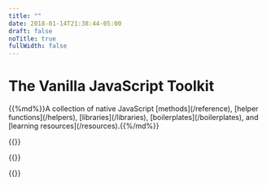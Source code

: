 ```yaml
---
title: ""
date: 2018-01-14T21:38:44-05:00
draft: false
noTitle: true
fullWidth: false
---
```


<h1 class="text-xlarge margin-bottom-small">The Vanilla JavaScript Toolkit</h1>

<p class="text-large">{{%md%}}A collection of native JavaScript [methods](/reference), [helper functions](/helpers), [libraries](/libraries), [boilerplates](/boilerplates), and [learning resources](/resources).{{%/md%}}</p>

{{<cta for="funnel">}}

{{<mailchimp intro="true">}}

{{<about-me>}}